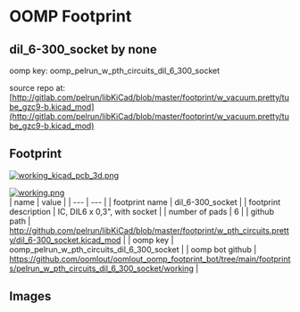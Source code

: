 # OOMP Footprint  
## dil_6-300_socket  by none  
  
oomp key: oomp_pelrun_w_pth_circuits_dil_6_300_socket  
  
source repo at: [http://gitlab.com/pelrun/libKiCad/blob/master/footprint/w_vacuum.pretty/tube_gzc9-b.kicad_mod](http://gitlab.com/pelrun/libKiCad/blob/master/footprint/w_vacuum.pretty/tube_gzc9-b.kicad_mod)  
## Footprint  
  
[![working_kicad_pcb_3d.png](working_kicad_pcb_3d_600.png)](working_kicad_pcb_3d.png)  
  
[![working.png](working_600.png)](working.png)  
| name | value | 
| --- | --- | 
| footprint name | dil_6-300_socket | 
| footprint description | IC, DIL6 x 0,3", with socket | 
| number of pads | 6 | 
| github path | http://github.com/pelrun/libKiCad/blob/master/footprint/w_pth_circuits.pretty/dil_6-300_socket.kicad_mod | 
| oomp key | oomp_pelrun_w_pth_circuits_dil_6_300_socket | 
| oomp bot github | https://github.com/oomlout/oomlout_oomp_footprint_bot/tree/main/footprints/pelrun_w_pth_circuits_dil_6_300_socket/working | 
## Images  
